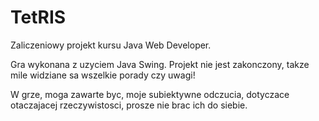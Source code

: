 # TetRIS
Zaliczeniowy projekt kursu Java Web Developer. 

Gra wykonana z uzyciem Java Swing.
Projekt nie jest zakonczony, takze mile widziane sa wszelkie porady czy uwagi!

W grze, moga zawarte byc, moje subiektywne odczucia, dotyczace otaczajacej rzeczywistosci, prosze nie brac ich do siebie.

